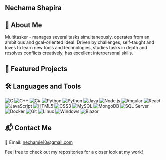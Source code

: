 ## Nechama Shapira
## 🌟 About Me

Multitasker - manages several tasks simultaneously, operates from an ambitious and goal-oriented ideal. Driven by challenges, self-taught and loves to learn new tools and technologies, studies tasks in depth and resolves conflicts creatively, has excellent interpersonal skills.
## 📁 Featured Projects
## 🛠️ Languages and Tools
![C](https://camo.githubusercontent.com/d35a1629940de977c889a8710227ca41e3068e9b4318f59994c9fa92fa37fd0c/68747470733a2f2f696d672e69636f6e73382e636f6d2f636f6c6f722f34382f3030303030302f632d70726f6772616d6d696e672e706e67)
![C++](https://camo.githubusercontent.com/8ade2e47872ba45fd667c66f814d288f24ecf11e9538ced13ddb22f26e9d2a40/68747470733a2f2f696d672e69636f6e73382e636f6d2f636f6c6f722f34382f3030303030302f632d706c75732d706c75732d6c6f676f2e706e67)
![C#](https://camo.githubusercontent.com/a1a0379c849367a2e463e0b54e9473829c8b5061f7f4d94473ca0b772095ca26/68747470733a2f2f696d672e69636f6e73382e636f6d2f636f6c6f722f34382f3030303030302f632d73686172702d6c6f676f2e706e67)
![Python](https://camo.githubusercontent.com/44a1ef98d80d8ce89d8804b0f52dad8b92616c700aa0e33583a050a1a17df4d8/68747470733a2f2f696d672e69636f6e73382e636f6d2f636f6c6f722f34382f3030303030302f6e65742d6672616d65776f726b2e706e67)
![Python](https://camo.githubusercontent.com/6bcd225ca53028d7d8730be1e673ef988b6fd3396c117e11e0545e91364bf430/68747470733a2f2f696d672e69636f6e73382e636f6d2f636f6c6f722f34382f3030303030302f707974686f6e2d2d76312e706e67)
![Java](https://camo.githubusercontent.com/71024a0a83f8803c74e0b1bf6428c6d0dcf51a26f56808c503766030115c9700/68747470733a2f2f696d672e69636f6e73382e636f6d2f636f6c6f722f34382f3030303030302f6a6176612d636f666665652d6375702d6c6f676f2e706e67)
![Node.js](https://camo.githubusercontent.com/754d83c6db7b05918c64b485f537f7e07aaa255b0f967a44ff19ec616fbadf51/68747470733a2f2f696d672e69636f6e73382e636f6d2f636f6c6f722f34382f3030303030302f6e6f64656a732e706e67)
![Angular](https://camo.githubusercontent.com/8efd6341f54fd90d66928e8a2d9f5820f9ca4fa40f9d0f40539ea30bb05d350e/68747470733a2f2f696d672e69636f6e73382e636f6d2f636f6c6f722f34382f3030303030302f616e67756c61726a732e706e67)
![React](https://camo.githubusercontent.com/0a231a271e64d7b99093df977d12dfdd86db73d63eac0b1415b2620fe1f2726d/68747470733a2f2f696d672e69636f6e73382e636f6d2f636f6c6f722f34382f3030303030302f72656163742d6e61746976652e706e67)
![JavaScript](https://camo.githubusercontent.com/00dd552ba8020fc50f92364518290fc16235a7f21a5b7ddbc0a6cb2131597356/68747470733a2f2f696d672e69636f6e73382e636f6d2f636f6c6f722f34382f3030303030302f6a6176617363726970742e706e67)
![HTML5](https://camo.githubusercontent.com/b123b7cd1937e4fc11267e562159764bb15946dd1d23a6ef08f3803ab49da1ba/68747470733a2f2f696d672e69636f6e73382e636f6d2f636f6c6f722f34382f3030303030302f68746d6c2d352e706e67)
![CSS3](https://camo.githubusercontent.com/aae5d91491e403b1f9d176ee05ee086627dc901536fb3691c389dfbf97ef9f04/68747470733a2f2f696d672e69636f6e73382e636f6d2f636f6c6f722f34382f3030303030302f637373332e706e67)
![MySQL](https://camo.githubusercontent.com/f905d223aaf7d318a2a34ab7a88bb5fadcc066e15b23be27e45c8cd06d4e8a74/68747470733a2f2f696d672e69636f6e73382e636f6d2f636f6c6f722f34382f3030303030302f6d7973716c2d6c6f676f2e706e67)
![MongoDB](https://camo.githubusercontent.com/b010a2291f794256d711a8e237e9da2f03b54e97896ab6f1b79b3cfac0308399/68747470733a2f2f696d672e69636f6e73382e636f6d2f636f6c6f722f34382f3030303030302f6d6f6e676f64622e706e67)
![SQL Server]([https://path/to/sqlserver-logo.png](https://camo.githubusercontent.com/99b905accbefbf6c586bf2ab08ebf05fd3e04b4ecbb821e1662f9177b5af460b/68747470733a2f2f696d672e69636f6e73382e636f6d2f636f6c6f722f34382f3030303030302f6d6963726f736f66742d73716c2d7365727665722e706e67))
![Docker]([https://path/to/docker-logo.png](https://camo.githubusercontent.com/afb5efd967593eb94c36531c2d865baa2b42073fb07ddeed57940550f078ce8c/68747470733a2f2f696d672e69636f6e73382e636f6d2f636f6c6f722f34382f3030303030302f646f636b65722e706e67))
![Git]([https://path/to/git-logo.png](https://camo.githubusercontent.com/691f01d9cfcb32c562bd6137ed0c1b1364efec2b68f1e85dac7d7f56e1efa502/68747470733a2f2f696d672e69636f6e73382e636f6d2f636f6c6f722f34382f3030303030302f6769742e706e67))
![Linux]([https://path/to/linux-logo.png](https://camo.githubusercontent.com/c51f55943185a3d12f4d764a686157863ba737fcf0946eec435b0d8f286d7382/68747470733a2f2f696d672e69636f6e73382e636f6d2f636f6c6f722f34382f3030303030302f6c696e75782e706e67))
![Windows]([https://path/to/windows-logo.png](https://camo.githubusercontent.com/230f67dfec9d87172a12c304af10bd7d2cf31c9f361d8f8539776b6ea3fa52a5/68747470733a2f2f696d672e69636f6e73382e636f6d2f636f6c6f722f34382f3030303030302f77696e646f77732d31302e706e67))
![Blazor]([https://path/to/blazor-logo.png](https://camo.githubusercontent.com/745067316158481b63e34d8c4160ece2d3078ae279e87b7811a712b018f95dce/68747470733a2f2f75706c6f61642e77696b696d656469612e6f72672f77696b6970656469612f636f6d6d6f6e732f7468756d622f642f64302f426c617a6f722e706e672f31323070782d426c617a6f722e706e67))
## 📬 Contact Me
📧 Email: nechamie10@gmail.com

Feel free to check out my repositories for a closer look at my work!
<!--
**NEitan622/NEitan622** is a ✨ _special_ ✨ repository because its `README.md` (this file) appears on your GitHub profile.

Here are some ideas to get you started:

- 🔭 I’m currently working on ...
- 🌱 I’m currently learning ...
- 👯 I’m looking to collaborate on ...
- 🤔 I’m looking for help with ...
- 💬 Ask me about ...
- 📫 How to reach me: ...
- 😄 Pronouns: ...
- ⚡ Fun fact: ...
-->
